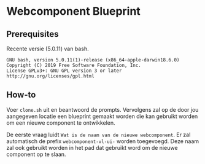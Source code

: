 # Webcomponent Blueprint

## Prerequisites
Recente versie (5.0.11) van bash.
```
GNU bash, version 5.0.11(1)-release (x86_64-apple-darwin18.6.0)
Copyright (C) 2019 Free Software Foundation, Inc.
License GPLv3+: GNU GPL version 3 or later http://gnu.org/licenses/gpl.html
```

## How-to
Voer `clone.sh` uit en beantwoord de prompts. Vervolgens zal op de door jou aangegeven locatie een blueprint gemaakt worden die kan gebruikt worden om een nieuwe component te ontwikkelen.

De eerste vraag luidt `Wat is de naam van de nieuwe webcomponent`. Er zal automatisch de prefix `webcomponent-vl-ui-` worden toegevoegd. Deze naam zal ook gebruikt worden in het pad dat gebruikt word om de nieuwe component op te slaan.
